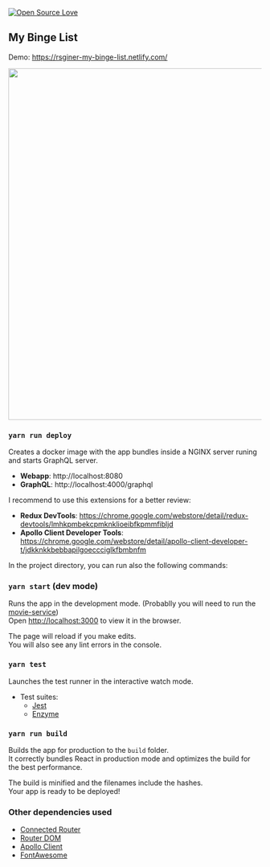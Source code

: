 [![Open Source Love](https://badges.frapsoft.com/os/v1/open-source.svg?v=103)](https://github.com/ellerbrock/open-source-badges/)

## My Binge List

Demo: https://rsginer-my-binge-list.netlify.com/

<img style="width: 700px" src="https://github.com/RSginer/react-movie-binge-list/blob/master/public/screenhot-desktop.png?raw=true">

### `yarn run deploy`

Creates a docker image with the app bundles inside a NGINX server runing and starts GraphQL server.

- **Webapp**: http://localhost:8080
- **GraphQL**: http://localhost:4000/graphql

I recommend to use this extensions for a better review:
  - **Redux DevTools**: https://chrome.google.com/webstore/detail/redux-devtools/lmhkpmbekcpmknklioeibfkpmmfibljd
  - **Apollo Client Developer Tools**: https://chrome.google.com/webstore/detail/apollo-client-developer-t/jdkknkkbebbapilgoeccciglkfbmbnfm


In the project directory, you can run also the following commands:

### `yarn start` (dev mode)

Runs the app in the development mode. (Probablly you will need to run the [movie-service](https://cloud.docker.com/u/rsginer/repository/docker/rsginer/codingventures-movie-service))<br>
Open [http://localhost:3000](http://localhost:3000) to view it in the browser.

The page will reload if you make edits.<br>
You will also see any lint errors in the console.

### `yarn test`

Launches the test runner in the interactive watch mode.<br>

- Test suites:
  * [Jest](https://jestjs.io/)
  * [Enzyme](https://airbnb.io/enzyme/)

### `yarn run build`

Builds the app for production to the `build` folder.<br>
It correctly bundles React in production mode and optimizes the build for the best performance.

The build is minified and the filenames include the hashes.<br>
Your app is ready to be deployed!

### Other dependencies used
- [Connected Router](https://github.com/supasate/connected-react-router)
- [Router DOM](https://reacttraining.com/react-router/web/guides/quick-start)
- [Apollo Client](https://www.apollographql.com/docs/react/)
- [FontAwesome](https://github.com/FortAwesome/react-fontawesome)
